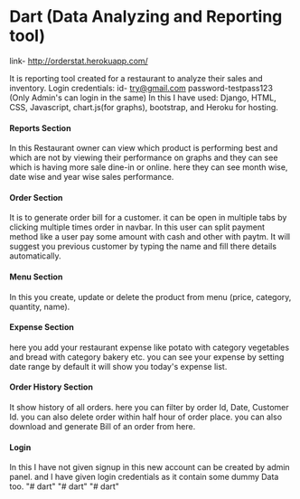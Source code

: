 <h1>Dart (Data Analyzing and Reporting tool)</h1>

link- http://orderstat.herokuapp.com/

It is reporting tool created for a restaurant to analyze their sales and inventory.
Login credentials: id- try@gmail.com password-testpass123 (Only Admin's can login in the same)
In this I have used: Django, HTML, CSS, Javascript, chart.js(for graphs), bootstrap, and Heroku for hosting.

<h4>Reports Section </h4>
In this Restaurant owner can view which product is performing best and which are not by viewing their performance on graphs and they can see which is having more sale dine-in or online.
here they can see month wise, date wise and year wise sales performance.

<h4>Order Section </h4>
It is to generate order bill for a customer. it can be open in multiple tabs by clicking multiple times order in navbar.
In this user can split payment method like a user pay some amount with cash and other with paytm.
It will suggest you previous customer by typing the name and fill there details automatically.

<h4>Menu Section </h4>
In this you create, update or delete the product from menu (price, category, quantity, name).

<h4>Expense Section </h4>
here you add your restaurant expense like potato with category vegetables and bread with category bakery etc.
you can see your expense by setting date range by default it will show you today's expense list.

<h4>Order History Section </h4>
It show history of all orders.
here you can filter by order Id, Date, Customer Id.
you can also delete order within half hour of order place.
you can also download and generate Bill of an order from here.

<h4>Login</h4>
In this I have not given signup in this new account can be created by admin panel.
and I have given login credentials as it contain some dummy Data too.
"# dart" 
"# dart" 
"# dart" 
